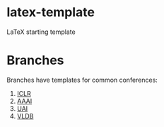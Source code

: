 # latex-template
LaTeX starting template

# Branches
Branches have templates for common conferences:
1. [ICLR](https://github.com/DanFu09/latex-template/tree/iclr)
2. [AAAI](https://github.com/DanFu09/latex-template/tree/aaai)
3. [UAI](https://github.com/DanFu09/latex-template/tree/uai)
3. [VLDB](https://github.com/DanFu09/latex-template/tree/vldb)

